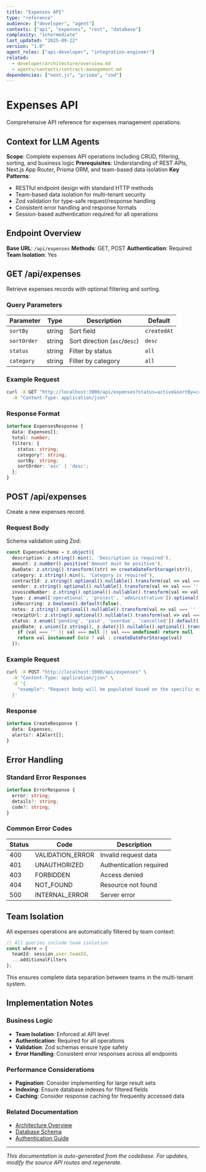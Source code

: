 ```yaml
---
title: "Expenses API"
type: "reference"
audience: ["developer", "agent"]
contexts: ["api", "expenses", "rest", "database"]
complexity: "intermediate"
last_updated: "2025-09-22"
version: "1.0"
agent_roles: ["api-developer", "integration-engineer"]
related:
  - developer/architecture/overview.md
  - agents/contexts/contract-management.md
dependencies: ["next.js", "prisma", "zod"]
---
```


# Expenses API

Comprehensive API reference for expenses management operations.

## Context for LLM Agents

**Scope**: Complete expenses API operations including CRUD, filtering, sorting, and business logic
**Prerequisites**: Understanding of REST APIs, Next.js App Router, Prisma ORM, and team-based data isolation
**Key Patterns**:
- RESTful endpoint design with standard HTTP methods
- Team-based data isolation for multi-tenant security
- Zod validation for type-safe request/response handling
- Consistent error handling and response formats
- Session-based authentication required for all operations

## Endpoint Overview

**Base URL**: `/api/expenses`
**Methods**: GET, POST
**Authentication**: Required
**Team Isolation**: Yes


## GET /api/expenses

Retrieve expenses records with optional filtering and sorting.

### Query Parameters

| Parameter | Type | Description | Default |
|-----------|------|-------------|---------|
| `sortBy` | string | Sort field | `createdAt` |
| `sortOrder` | string | Sort direction (`asc`/`desc`) | `desc` |
| `status` | string | Filter by status | `all` |
| `category` | string | Filter by category | `all` |

### Example Request

```bash
curl -X GET "http://localhost:3000/api/expenses?status=active&sortBy=createdAt&sortOrder=desc" \
  -H "Content-Type: application/json"
```

### Response Format

```typescript
interface ExpensesResponse {
  data: Expenses[];
  total: number;
  filters: {
    status: string;
    category?: string;
    sortBy: string;
    sortOrder: 'asc' | 'desc';
  };
}
```



## POST /api/expenses

Create a new expenses record.

### Request Body


Schema validation using Zod:

```typescript
const ExpenseSchema = z.object({
  description: z.string().min(1, 'Description is required'),
  amount: z.number().positive('Amount must be positive'),
  dueDate: z.string().transform((str) => createDateForStorage(str)),
  category: z.string().min(1, 'Category is required'),
  contractId: z.string().optional().nullable().transform(val => val === '' ? null : val),
  vendor: z.string().optional().nullable().transform(val => val === '' ? null : val),
  invoiceNumber: z.string().optional().nullable().transform(val => val === '' ? null : val),
  type: z.enum(['operational', 'project', 'administrative']).optional().nullable(),
  isRecurring: z.boolean().default(false),
  notes: z.string().optional().nullable().transform(val => val === '' ? null : val),
  receiptUrl: z.string().optional().nullable().transform(val => val === '' ? null : val),
  status: z.enum(['pending', 'paid', 'overdue', 'cancelled']).default('pending'),
  paidDate: z.union([z.string(), z.date()]).nullable().optional().transform(val => {
    if (val === '' || val === null || val === undefined) return null
    return val instanceof Date ? val : createDateForStorage(val)
  });
```


### Example Request

```bash
curl -X POST "http://localhost:3000/api/expenses" \
  -H "Content-Type: application/json" \
  -d '{
    "example": "Request body will be populated based on the specific expenses schema"
  }'
```

### Response

```typescript
interface CreateResponse {
  data: Expenses;
  alerts?: AIAlert[];
}
```






## Error Handling

### Standard Error Responses

```typescript
interface ErrorResponse {
  error: string;
  details?: string;
  code?: string;
}
```

### Common Error Codes

| Status | Code | Description |
|--------|------|-------------|
| 400 | VALIDATION_ERROR | Invalid request data |
| 401 | UNAUTHORIZED | Authentication required |
| 403 | FORBIDDEN | Access denied |
| 404 | NOT_FOUND | Resource not found |
| 500 | INTERNAL_ERROR | Server error |


## Team Isolation

All expenses operations are automatically filtered by team context:

```typescript
// All queries include team isolation
const where = {
  teamId: session.user.teamId,
  ...additionalFilters
};
```

This ensures complete data separation between teams in the multi-tenant system.


## Implementation Notes

### Business Logic
- **Team Isolation**: Enforced at API level
- **Authentication**: Required for all operations
- **Validation**: Zod schemas ensure type safety
- **Error Handling**: Consistent error responses across all endpoints

### Performance Considerations
- **Pagination**: Consider implementing for large result sets
- **Indexing**: Ensure database indexes for filtered fields
- **Caching**: Consider response caching for frequently accessed data

### Related Documentation
- [Architecture Overview](../../developer/architecture/overview.md)
- [Database Schema](../../developer/architecture/database.md)
- [Authentication Guide](../../developer/authentication.md)

---

*This documentation is auto-generated from the codebase. For updates, modify the source API routes and regenerate.*